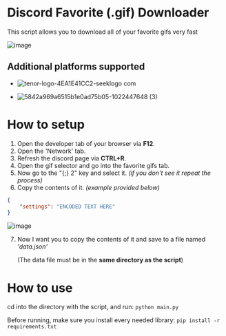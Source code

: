 # Discord Favorite (.gif) Downloader
This script allows you to download all of your favorite gifs very fast

![image](https://github.com/womblee/discord-favorite-gif-downloader/assets/52250786/a116dbf0-1171-4cf4-ac6b-4428cf6824ff)

## Additional platforms supported
- ![tenor-logo-4EA1E41CC2-seeklogo com](https://github.com/womblee/discord-favorite-gif-downloader/assets/52250786/321d4bcc-6919-4e83-aeee-067baaae1f5c)

- ![5842a969a6515b1e0ad75b05-1022447648 (3)](https://github.com/womblee/discord-favorite-gif-downloader/assets/52250786/9be7ea57-a249-475d-8803-29a0d3227940)

# How to setup
1. Open the developer tab of your browser via **F12**.
2. Open the 'Network' tab.
3. Refresh the discord page via **CTRL+R**.
4. Open the gif selector and go into the favorite gifs tab.
5. Now go to the "{;} 2" key and select it. _(if you don't see it repeat the process)_
6. Copy the contents of it. _(example provided below)_
```json
{
    "settings": "ENCODED TEXT HERE"
}
```
![image](https://github.com/womblee/discord-favorite-gif-downloader/assets/52250786/ae7a0858-e17b-44bc-a130-d75ae1d3fcb3)

7. Now I want you to copy the contents of it and save to a file named _'data.json'_
   
   (The data file must be in the **same directory as the script**)

# How to use
cd into the directory with the script, and run: `python main.py`

Before running, make sure you install every needed library:
`pip install -r requirements.txt`
